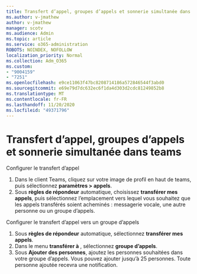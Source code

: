 ```yaml
---
title: Transfert d’appel, groupes d’appels et sonnerie simultanée dans teams
ms.author: v-jmathew
author: v-jmathew
manager: scotv
ms.audience: Admin
ms.topic: article
ms.service: o365-administration
ROBOTS: NOINDEX, NOFOLLOW
localization_priority: Normal
ms.collection: Adm_O365
ms.custom:
- "9004159"
- "7251"
ms.openlocfilehash: e9ce11063f47bc8208714186a572846544f3abd0
ms.sourcegitcommit: e69e79d7dc632ec6f1da4d303d2cdc81249852b8
ms.translationtype: MT
ms.contentlocale: fr-FR
ms.lasthandoff: 11/20/2020
ms.locfileid: "49371796"
---
```

# <a name="call-forwarding-call-groups-and-simultaneous-ring-in-teams"></a>Transfert d’appel, groupes d’appels et sonnerie simultanée dans teams

Configurer le transfert d’appel

1. Dans le client Teams, cliquez sur votre image de profil en haut de teams, puis sélectionnez **paramètres > appels**.
2. Sous **règles de répondeur** automatique, choisissez **transférer mes appels**, puis sélectionnez l’emplacement vers lequel vous souhaitez que les appels transférés soient acheminés : messagerie vocale, une autre personne ou un groupe d’appels.

Configurer le transfert d’appel vers un groupe d’appels

1. Sous **règles de répondeur** automatique, sélectionnez **transférer mes appels**.
2. Dans le menu **transférer à** , sélectionnez **groupe d’appels**.
3. Sous **Ajouter des personnes**, ajoutez les personnes souhaitées dans votre groupe d’appels. Vous pouvez ajouter jusqu’à 25 personnes. Toute personne ajoutée recevra une notification.
